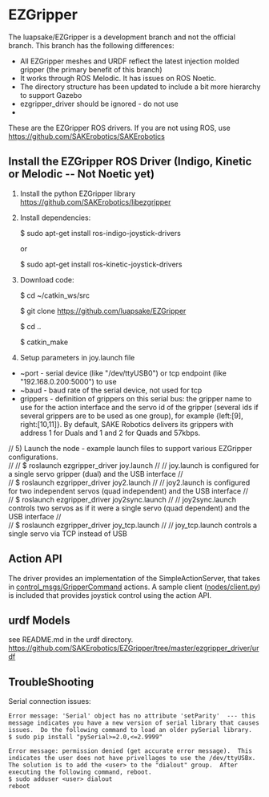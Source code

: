 # EZGripper

The luapsake/EZGripper is a development branch and not the official branch.  This branch has the following differences:
- All EZGripper meshes and URDF reflect the latest injection molded gripper (the primary benefit of this branch)
- It works through ROS Melodic.  It has issues on ROS Noetic.
- The directory structure has been updated to include a bit more hierarchy to support Gazebo
- ezgripper_driver should be ignored - do not use
- 

These are the EZGripper ROS drivers.  If you are not using ROS, use https://github.com/SAKErobotics/SAKErobotics

## Install the EZGripper ROS Driver (Indigo, Kinetic or Melodic -- Not Noetic yet)

1) Install the python EZGripper library https://github.com/SAKErobotics/libezgripper

2) Install dependencies:

	$ sudo apt-get install ros-indigo-joystick-drivers
	
	or 
	
	$ sudo apt-get install ros-kinetic-joystick-drivers

3) Download code:

	$ cd ~/catkin_ws/src
	
	$ git clone https://github.com/luapsake/EZGripper
	
	$ cd ..
	
	$ catkin_make

4) Setup parameters in joy.launch file
  - ~port - serial device (like "/dev/ttyUSB0") or tcp endpoint (like "192.168.0.200:5000") to use
  - ~baud - baud rate of the serial device, not used for tcp
  - grippers - definition of grippers on this serial bus: the gripper name to use for the action interface and the servo id of the gripper (several ids if several grippers are to be used as one group), for example {left:[9], right:[10,11]}.  By default, SAKE Robotics delivers its grippers with address 1 for Duals and 1 and 2 for Quads and 57kbps.

// 5) Launch the node - example launch files to support various EZGripper configurations.  
//
//	$ roslaunch ezgripper_driver joy.launch
//	  // joy.launch is configured for a single servo gripper (dual) and the USB interface
//	  
//	$ roslaunch ezgripper_driver joy2.launch
//	  // joy2.launch is configured for two independent servos (quad independent) and the USB interface
//	  
//	$ roslaunch ezgripper_driver joy2sync.launch
//	  // joy2sync.launch controls two servos as if it were a single servo (quad dependent) and the USB interface
//	  
//	$ roslaunch ezgripper_driver joy_tcp.launch
//	  // joy_tcp.launch controls a single servo via TCP instead of USB
	
## Action API

The driver provides an implementation of the SimpleActionServer, that takes in [control_msgs/GripperCommand](http://docs.ros.org/indigo/api/control_msgs/html/action/GripperCommand.html) actions.
A sample client ([nodes/client.py](ezgripper_driver/nodes/client.py)) is included that provides joystick control using the action API.

## urdf Models

see README.md in the urdf directory.
https://github.com/SAKErobotics/EZGripper/tree/master/ezgripper_driver/urdf


## TroubleShooting

Serial connection issues:

	Error message: 'Serial' object has no attribute 'setParity'  --- this message indicates you have a new version of serial library that causes issues.  Do the following command to load an older pySerial library.
	$ sudo pip install "pySerial>=2.0,<=2.9999"
	
	Error message: permission denied (get accurate error message).  This indicates the user does not have privellages to use the /dev/ttyUSBx.  The solution is to add the <user> to the "dialout" group.  After executing the following command, reboot.
	$ sudo adduser <user> dialout
	reboot
	


	
	
	
